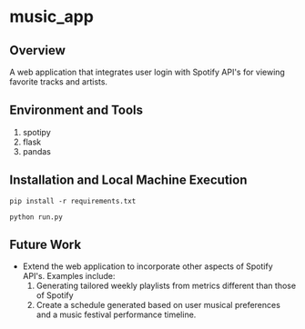 # music_app

## Overview
A web application that integrates user login with Spotify API's for viewing favorite tracks and artists.

## Environment and Tools
1. spotipy
2. flask
3. pandas

## Installation and Local Machine Execution

`pip install -r requirements.txt`

`python run.py`

## Future Work
- Extend the web application to incorporate other aspects of Spotify API's. Examples include:
  1. Generating tailored weekly playlists from metrics different than those of Spotify
  2. Create a schedule generated based on user musical preferences and a music festival performance timeline.


